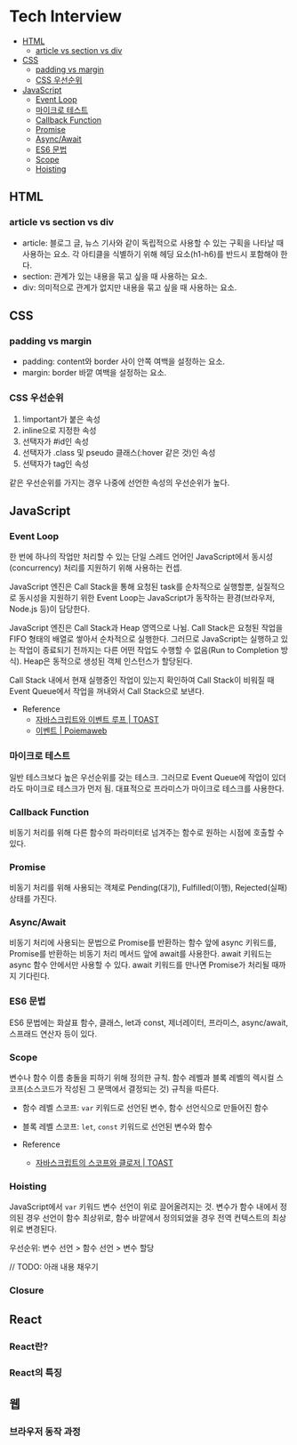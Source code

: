 # Tech Interview

- [HTML](#HTML)
  - [article vs section vs div](#article-vs-section-vs-div)
- [CSS](#CSS)
  - [padding vs margin](#padding-vs-margin)
  - [CSS 우선순위](#CSS-우선순위)
- [JavaScript](#JavaScript)
  - [Event Loop](#Event-Loop)
  - [마이크로 테스트](#마이크로-테스트)
  - [Callback Function](#Callback-Function)
  - [Promise](#Promise)
  - [Async/Await](#AsyncAwait)
  - [ES6 문법](#ES6-문법)
  - [Scope](#Scope)
  - [Hoisting](#Hoisting)

## HTML

### article vs section vs div

- article: 블로그 글, 뉴스 기사와 같이 독립적으로 사용할 수 있는 구획을 나타날 때 사용하는 요소. 각 아티클을 식별하기 위해 헤딩 요소(h1-h6)를 반드시 포함해야 한다.
- section: 관계가 있는 내용을 묶고 싶을 때 사용하는 요소.
- div: 의미적으로 관계가 없지만 내용을 묶고 싶을 때 사용하는 요소.

## CSS

### padding vs margin

- padding: content와 border 사이 안쪽 여백을 설정하는 요소.
- margin: border 바깥 여백을 설정하는 요소.

### CSS 우선순위

1. !important가 붙은 속성
2. inline으로 지정한 속성
3. 선택자가 #id인 속성
4. 선택자가 .class 및 pseudo 클래스(:hover 같은 것)인 속성
5. 선택자가 tag인 속성

같은 우선순위를 가지는 경우 나중에 선언한 속성의 우선순위가 높다.

## JavaScript

### Event Loop

한 번에 하나의 작업만 처리할 수 있는 단일 스레드 언어인 JavaScript에서 동시성(concurrency) 처리를 지원하기 위해 사용하는 컨셉.

JavaScript 엔진은 Call Stack을 통해 요청된 task를 순차적으로 실행할뿐, 실질적으로 동시성을 지원하기 위한 Event Loop는 JavaScript가 동작하는 환경(브라우저, Node.js 등)이 담당한다.

JavaScript 엔진은 Call Stack과 Heap 영역으로 나뉨. Call Stack은 요청된 작업을 FIFO 형태의 배열로 쌓아서 순차적으로 실행한다. 그러므로 JavaScript는 실행하고 있는 작업이 종료되기 전까지는 다른 어떤 작업도 수행할 수 없음(Run to Completion 방식). Heap은 동적으로 생성된 객체 인스턴스가 할당된다.

Call Stack 내에서 현재 실행중인 작업이 있는지 확인하여 Call Stack이 비워질 때 Event Queue에서 작업을 꺼내와서 Call Stack으로 보낸다.

- Reference
  - [자바스크립트와 이벤트 루프 | TOAST](https://meetup.toast.com/posts/89)
  - [이벤트 | Poiemaweb](https://poiemaweb.com/js-event)

### 마이크로 테스트

일반 테스크보다 높은 우선순위를 갖는 테스크. 그러므로 Event Queue에 작업이 있더라도 마이크로 테스크가 먼저 됨. 대표적으로 프라미스가 마이크로 테스크를 사용한다.

### Callback Function

비동기 처리를 위해 다른 함수의 파라미터로 넘겨주는 함수로 원하는 시점에 호출할 수 있다.

### Promise

비동기 처리를 위해 사용되는 객체로 Pending(대기), Fulfilled(이행), Rejected(실패) 상태를 가진다.

### Async/Await

비동기 처리에 사용되는 문법으로 Promise를 반환하는 함수 앞에 async 키워드를, Promise를 반환하는 비동기 처리 메서드 앞에 await를 사용한다. await 키워드는 async 함수 안에서만 사용할 수 있다. await 키워드를 만나면 Promise가 처리될 때까지 기다린다.

### ES6 문법

ES6 문법에는 화살표 함수, 클래스, let과 const, 제너레이터, 프라미스, async/await, 스프래드 연산자 등이 있다.

### Scope

변수나 함수 이름 충돌을 피하기 위해 정의한 규칙. 함수 레벨과 블록 레벨의 렉시컬 스코프(소스코드가 작성된 그 문맥에서 결정되는 것) 규칙을 따른다.

- 함수 레벨 스코프: `var` 키워드로 선언된 변수, 함수 선언식으로 만들어진 함수
- 블록 레벨 스코프: `let`, `const` 키워드로 선언된 변수와 함수

- Reference
  - [자바스크립트의 스코프와 클로저 | TOAST](https://meetup.toast.com/posts/86)

### Hoisting

JavaScript에서 `var` 키워드 변수 선언이 위로 끌어올려지는 것. 변수가 함수 내에서 정의된 경우 선언이 함수 최상위로, 함수 바깥에서 정의되었을 경우 전역 컨텍스트의 최상위로 변경된다.

우선순위: 변수 선언 > 함수 선언 > 변수 할당

// TODO: 아래 내용 채우기

### Closure

## React

### React란?

### React의 특징

## 웹

### 브라우저 동작 과정
